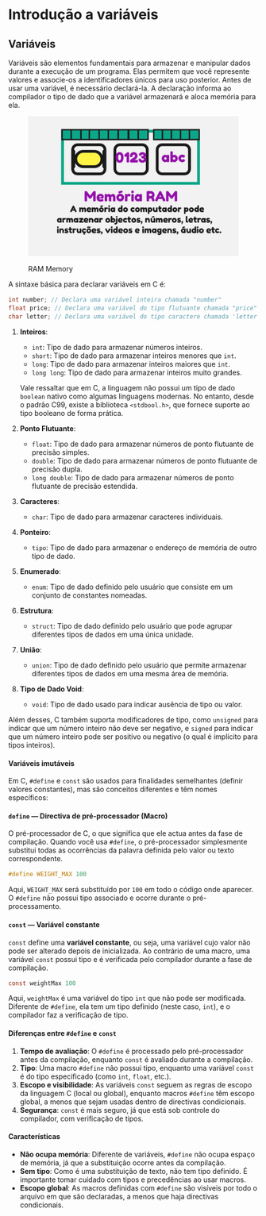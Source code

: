 # Introdução a variáveis

## Variáveis <a href="#variaveis" id="variaveis"></a>

Variáveis são elementos fundamentais para armazenar e manipular dados durante a execução de um programa. Elas permitem que você represente valores e associe-os a identificadores únicos para uso posterior. Antes de usar uma variável, é necessário declará-la. A declaração informa ao compilador o tipo de dado que a variável armazenará e aloca memória para ela.

<figure><img src="../.gitbook/assets/RAM memory.jpg" alt="Memoria RAM"><figcaption><p>RAM Memory</p></figcaption></figure>

A sintaxe básica para declarar variáveis em C é:

```c
int number; // Declara uma variável inteira chamada "number"
float price; // Declara uma variável do tipo flutuante chamada "price"
char letter; // Declara uma variável do tipo caractere chamada 'letter'
```

1.  **Inteiros**:

    * `int`: Tipo de dado para armazenar números inteiros.
    * `short`: Tipo de dado para armazenar inteiros menores que `int`.
    * `long`: Tipo de dado para armazenar inteiros maiores que `int`.
    * `long long`: Tipo de dado para armazenar inteiros muito grandes.

    Vale ressaltar que em C, a linguagem não possui um tipo de dado `boolean` nativo como algumas linguagens modernas. No entanto, desde o padrão C99, existe a biblioteca `<stdbool.h>`, que fornece suporte ao tipo booleano de forma prática.
2. **Ponto Flutuante**:
   * `float`: Tipo de dado para armazenar números de ponto flutuante de precisão simples.
   * `double`: Tipo de dado para armazenar números de ponto flutuante de precisão dupla.
   * `long double`: Tipo de dado para armazenar números de ponto flutuante de precisão estendida.
3. **Caracteres**:
   * `char`: Tipo de dado para armazenar caracteres individuais.
4. **Ponteiro**:
   * `tipo`: Tipo de dado para armazenar o endereço de memória de outro tipo de dado.
5. **Enumerado**:
   * `enum`: Tipo de dado definido pelo usuário que consiste em um conjunto de constantes nomeadas.
6. **Estrutura**:
   * `struct`: Tipo de dado definido pelo usuário que pode agrupar diferentes tipos de dados em uma única unidade.
7. **União**:
   * `union`: Tipo de dado definido pelo usuário que permite armazenar diferentes tipos de dados em uma mesma área de memória.
8. **Tipo de Dado Void**:
   * `void`: Tipo de dado usado para indicar ausência de tipo ou valor.

Além desses, C também suporta modificadores de tipo, como `unsigned` para indicar que um número inteiro não deve ser negativo, e `signed` para indicar que um número inteiro pode ser positivo ou negativo (o qual é implícito para tipos inteiros).

#### Variáveis imutáveis <a href="#variaveis-imutaveis" id="variaveis-imutaveis"></a>

Em C, `#define` e `const` são usados para finalidades semelhantes (definir valores constantes), mas são conceitos diferentes e têm nomes específicos:

#### `define` — **Directiva de pré-processador** (Macro) <a href="#define--directiva-de-pre-processador-macro" id="define--directiva-de-pre-processador-macro"></a>

O pré-processador de C, o que significa que ele actua antes da fase de compilação. Quando você usa `#define`, o pré-processador simplesmente substitui todas as ocorrências da palavra definida pelo valor ou texto correspondente.

```c
#define WEIGHT_MAX 100
```

Aqui, `WEIGHT_MAX` será substituído por `100` em todo o código onde aparecer. O `#define` não possui tipo associado e ocorre durante o pré-processamento.

#### `const` — **Variável constante** <a href="#const--variavel-constante" id="const--variavel-constante"></a>

`const` define uma **variável constante**, ou seja, uma variável cujo valor não pode ser alterado depois de inicializada. Ao contrário de uma macro, uma variável `const` possui tipo e é verificada pelo compilador durante a fase de compilação.

```c
const weightMax 100
```

Aqui, `weightMax` é uma variável do tipo `int` que não pode ser modificada. Diferente de `#define`, ela tem um tipo definido (neste caso, `int`), e o compilador faz a verificação de tipo.

#### Diferenças entre `#define` e `const` <a href="#diferencas-entre-define-e-const" id="diferencas-entre-define-e-const"></a>

1. **Tempo de avaliação**: O `#define` é processado pelo pré-processador antes da compilação, enquanto `const` é avaliado durante a compilação.
2. **Tipo**: Uma macro `#define` não possui tipo, enquanto uma variável `const` é do tipo especificado (como `int`, `float`, etc.).
3. **Escopo e visibilidade**: As variáveis `const` seguem as regras de escopo da linguagem C (local ou global), enquanto macros `#define` têm escopo global, a menos que sejam usadas dentro de directivas condicionais.
4. **Segurança**: `const` é mais seguro, já que está sob controle do compilador, com verificação de tipos.

#### Características <a href="#caracteristicas" id="caracteristicas"></a>

* **Não ocupa memória**: Diferente de variáveis, `#define` não ocupa espaço de memória, já que a substituição ocorre antes da compilação.
* **Sem tipo**: Como é uma substituição de texto, não tem tipo definido. É importante tomar cuidado com tipos e precedências ao usar macros.
* **Escopo global**: As macros definidas com `#define` são visíveis por todo o arquivo em que são declaradas, a menos que haja directivas condicionais.
